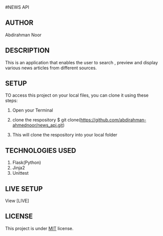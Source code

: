 #NEWS API

## AUTHOR 
Abdirahman Noor

## DESCRIPTION
This is an application that enables the user to search , preview and display various news articles from different sources.

## SETUP
TO access this project on your local files, you can clone it using these steps:

1. Open your Terminal
2. clone the respository 
       $ git clone(https://github.com/abdirahman-ahmednoor/news_api.git)

3. This will clone the respository into your local folder

## TECHNOLOGIES USED
1. Flask(Python)
2. Jinja2
3. Unittest   

## LIVE SETUP
View [LIVE]

## LICENSE
This project is under [MIT](License) license.